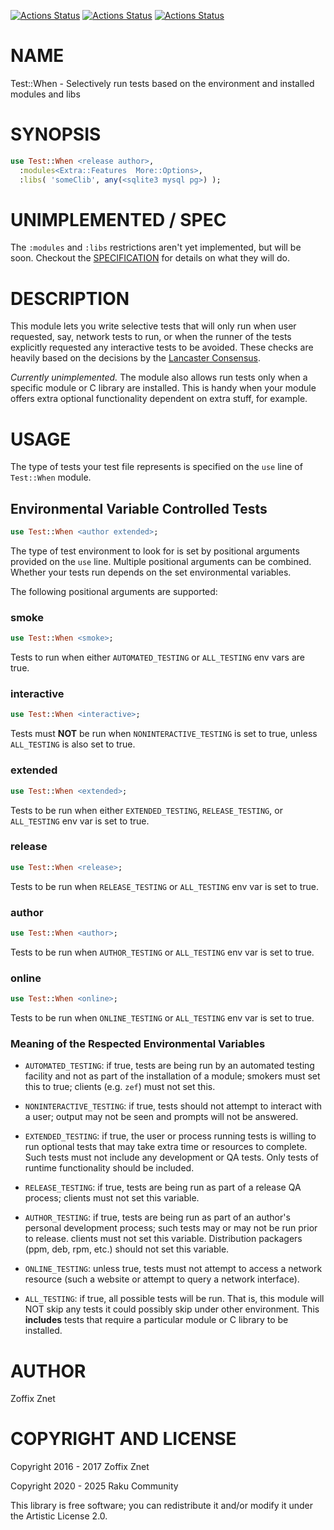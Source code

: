 [![Actions Status](https://github.com/raku-community-modules/Test-When/actions/workflows/linux.yml/badge.svg)](https://github.com/raku-community-modules/Test-When/actions) [![Actions Status](https://github.com/raku-community-modules/Test-When/actions/workflows/macos.yml/badge.svg)](https://github.com/raku-community-modules/Test-When/actions) [![Actions Status](https://github.com/raku-community-modules/Test-When/actions/workflows/windows.yml/badge.svg)](https://github.com/raku-community-modules/Test-When/actions)

NAME
====

Test::When - Selectively run tests based on the environment and installed modules and libs

SYNOPSIS
========

```raku
use Test::When <release author>,
  :modules<Extra::Features  More::Options>,
  :libs( 'someClib', any(<sqlite3 mysql pg>) );
```

UNIMPLEMENTED / SPEC
====================

The `:modules` and `:libs` restrictions aren't yet implemented, but will be soon. Checkout the [SPECIFICATION](SPECIFICATION.md) for details on what they will do.

DESCRIPTION
===========

This module lets you write selective tests that will only run when user requested, say, network tests to run, or when the runner of the tests explicitly requested any interactive tests to be avoided. These checks are heavily based on the decisions by the [Lancaster Consensus](https://github.com/Perl-Toolchain-Gang/toolchain-site/blob/master/lancaster-consensus.md#environment-variables-for-testing-contexts).

*Currently unimplemented.* The module also allows run tests only when a specific module or C library are installed. This is handy when your module offers extra optional functionality dependent on extra stuff, for example.

USAGE
=====

The type of tests your test file represents is specified on the `use` line of `Test::When` module.

Environmental Variable Controlled Tests
---------------------------------------

```raku
use Test::When <author extended>;
```

The type of test environment to look for is set by positional arguments provided on the `use` line. Multiple positional arguments can be combined. Whether your tests run depends on the set environmental variables.

The following positional arguments are supported:

### smoke

```raku
use Test::When <smoke>;
```

Tests to run when either `AUTOMATED_TESTING` or `ALL_TESTING` env vars are true.

### interactive

```raku
use Test::When <interactive>;
```

Tests must **NOT** be run when `NONINTERACTIVE_TESTING` is set to true, unless `ALL_TESTING` is also set to true.

### extended

```raku
use Test::When <extended>;
```

Tests to be run when either `EXTENDED_TESTING`, `RELEASE_TESTING`, or `ALL_TESTING` env var is set to true.

### release

```raku
use Test::When <release>;
```

Tests to be run when `RELEASE_TESTING` or `ALL_TESTING` env var is set to true.

### author

```raku
use Test::When <author>;
```

Tests to be run when `AUTHOR_TESTING` or `ALL_TESTING` env var is set to true.

### online

```raku
use Test::When <online>;
```

Tests to be run when `ONLINE_TESTING` or `ALL_TESTING` env var is set to true.

### Meaning of the Respected Environmental Variables

  * `AUTOMATED_TESTING`: if true, tests are being run by an automated testing facility and not as part of the installation of a module; smokers must set this to true; clients (e.g. `zef`) must not set this.

  * `NONINTERACTIVE_TESTING`: if true, tests should not attempt to interact with a user; output may not be seen and prompts will not be answered.

  * `EXTENDED_TESTING`: if true, the user or process running tests is willing to run optional tests that may take extra time or resources to complete. Such tests must not include any development or QA tests. Only tests of runtime functionality should be included.

  * `RELEASE_TESTING`: if true, tests are being run as part of a release QA process; clients must not set this variable.

  * `AUTHOR_TESTING`: if true, tests are being run as part of an author's personal development process; such tests may or may not be run prior to release. clients must not set this variable. Distribution packagers (ppm, deb, rpm, etc.) should not set this variable.

  * `ONLINE_TESTING`: unless true, tests must not attempt to access a network resource (such a website or attempt to query a network interface).

  * `ALL_TESTING`: if true, all possible tests will be run. That is, this module will NOT skip any tests it could possibly skip under other environment. This **includes** tests that require a particular module or C library to be installed.

AUTHOR
======

Zoffix Znet

COPYRIGHT AND LICENSE
=====================

Copyright 2016 - 2017 Zoffix Znet

Copyright 2020 - 2025 Raku Community

This library is free software; you can redistribute it and/or modify it under the Artistic License 2.0.


